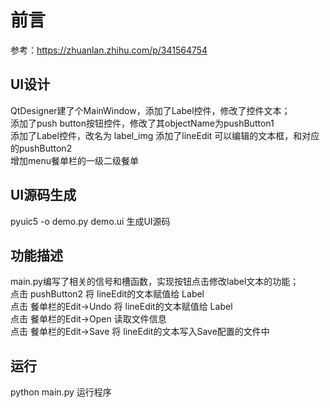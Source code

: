 # 前言
参考：https://zhuanlan.zhihu.com/p/341564754

## UI设计
QtDesigner建了个MainWindow，添加了Label控件，修改了控件文本；  
添加了push button按钮控件，修改了其objectName为pushButton1    
添加了Label控件，改名为 label_img
添加了lineEdit 可以编辑的文本框，和对应的pushButton2  
增加menu餐单栏的一级二级餐单  

## UI源码生成
pyuic5 -o demo.py demo.ui  生成UI源码  

## 功能描述
main.py编写了相关的信号和槽函数，实现按钮点击修改label文本的功能；  
点击 pushButton2 将 lineEdit的文本赋值给 Label  
点击 餐单栏的Edit->Undo 将 lineEdit的文本赋值给 Label  
点击 餐单栏的Edit->Open 读取文件信息  
点击 餐单栏的Edit->Save 将 lineEdit的文本写入Save配置的文件中    

## 运行
python main.py 运行程序  